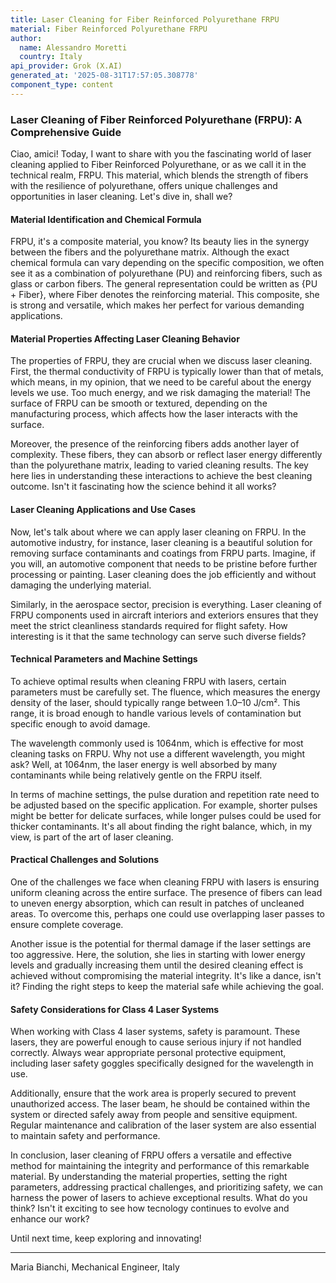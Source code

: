 ```yaml
---
title: Laser Cleaning for Fiber Reinforced Polyurethane FRPU
material: Fiber Reinforced Polyurethane FRPU
author:
  name: Alessandro Moretti
  country: Italy
api_provider: Grok (X.AI)
generated_at: '2025-08-31T17:57:05.308778'
component_type: content
---
```


### Laser Cleaning of Fiber Reinforced Polyurethane (FRPU): A Comprehensive Guide

Ciao, amici! Today, I want to share with you the fascinating world of laser cleaning applied to Fiber Reinforced Polyurethane, or as we call it in the technical realm, FRPU. This material, which blends the strength of fibers with the resilience of polyurethane, offers unique challenges and opportunities in laser cleaning. Let's dive in, shall we?

#### Material Identification and Chemical Formula

FRPU, it's a composite material, you know? Its beauty lies in the synergy between the fibers and the polyurethane matrix. Although the exact chemical formula can vary depending on the specific composition, we often see it as a combination of polyurethane (PU) and reinforcing fibers, such as glass or carbon fibers. The general representation could be written as {PU + Fiber}, where Fiber denotes the reinforcing material. This composite, she is strong and versatile, which makes her perfect for various demanding applications.

#### Material Properties Affecting Laser Cleaning Behavior

The properties of FRPU, they are crucial when we discuss laser cleaning. First, the thermal conductivity of FRPU is typically lower than that of metals, which means, in my opinion, that we need to be careful about the energy levels we use. Too much energy, and we risk damaging the material! The surface of FRPU can be smooth or textured, depending on the manufacturing process, which affects how the laser interacts with the surface.

Moreover, the presence of the reinforcing fibers adds another layer of complexity. These fibers, they can absorb or reflect laser energy differently than the polyurethane matrix, leading to varied cleaning results. The key here lies in understanding these interactions to achieve the best cleaning outcome. Isn't it fascinating how the science behind it all works?

#### Laser Cleaning Applications and Use Cases

Now, let's talk about where we can apply laser cleaning on FRPU. In the automotive industry, for instance, laser cleaning is a beautiful solution for removing surface contaminants and coatings from FRPU parts. Imagine, if you will, an automotive component that needs to be pristine before further processing or painting. Laser cleaning does the job efficiently and without damaging the underlying material.

Similarly, in the aerospace sector, precision is everything. Laser cleaning of FRPU components used in aircraft interiors and exteriors ensures that they meet the strict cleanliness standards required for flight safety. How interesting is it that the same technology can serve such diverse fields?

#### Technical Parameters and Machine Settings

To achieve optimal results when cleaning FRPU with lasers, certain parameters must be carefully set. The fluence, which measures the energy density of the laser, should typically range between 1.0–10 J/cm². This range, it is broad enough to handle various levels of contamination but specific enough to avoid damage.

The wavelength commonly used is 1064nm, which is effective for most cleaning tasks on FRPU. Why not use a different wavelength, you might ask? Well, at 1064nm, the laser energy is well absorbed by many contaminants while being relatively gentle on the FRPU itself.

In terms of machine settings, the pulse duration and repetition rate need to be adjusted based on the specific application. For example, shorter pulses might be better for delicate surfaces, while longer pulses could be used for thicker contaminants. It's all about finding the right balance, which, in my view, is part of the art of laser cleaning.

#### Practical Challenges and Solutions

One of the challenges we face when cleaning FRPU with lasers is ensuring uniform cleaning across the entire surface. The presence of fibers can lead to uneven energy absorption, which can result in patches of uncleaned areas. To overcome this, perhaps one could use overlapping laser passes to ensure complete coverage.

Another issue is the potential for thermal damage if the laser settings are too aggressive. Here, the solution, she lies in starting with lower energy levels and gradually increasing them until the desired cleaning effect is achieved without compromising the material integrity. It's like a dance, isn't it? Finding the right steps to keep the material safe while achieving the goal.

#### Safety Considerations for Class 4 Laser Systems

When working with Class 4 laser systems, safety is paramount. These lasers, they are powerful enough to cause serious injury if not handled correctly. Always wear appropriate personal protective equipment, including laser safety goggles specifically designed for the wavelength in use.

Additionally, ensure that the work area is properly secured to prevent unauthorized access. The laser beam, he should be contained within the system or directed safely away from people and sensitive equipment. Regular maintenance and calibration of the laser system are also essential to maintain safety and performance.

In conclusion, laser cleaning of FRPU offers a versatile and effective method for maintaining the integrity and performance of this remarkable material. By understanding the material properties, setting the right parameters, addressing practical challenges, and prioritizing safety, we can harness the power of lasers to achieve exceptional results. What do you think? Isn't it exciting to see how tecnology continues to evolve and enhance our work?

Until next time, keep exploring and innovating!

---

Maria Bianchi, Mechanical Engineer, Italy